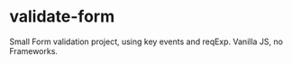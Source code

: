 # validate-form
Small Form validation project, using key events and reqExp. Vanilla JS, no Frameworks.
